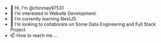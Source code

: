- 👋 Hi, I’m @chinmay97531
- 👀 I’m interested in Website Development.
- 🌱 I’m currently learning NextJS.
- 💞️ I’m looking to collaborate on Some Data Engineering and Full Stack Project
- 📫 How to reach me ...

<!---
chinmay97531/chinmay97531 is a ✨ special ✨ repository because its `README.md` (this file) appears on your GitHub profile.
You can click the Preview link to take a look at your changes.
--->
